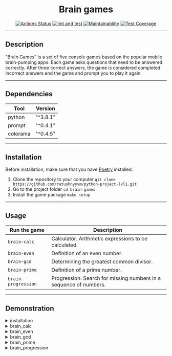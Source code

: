 <div align="center">

# Brain games

[![Actions Status](https://github.com/ratushnyyvm/python-project-lvl1/workflows/hexlet-check/badge.svg)](https://github.com/ratushnyyvm/python-project-lvl1/actions)
[![lint and test](https://github.com/ratushnyyvm/python-project-lvl1/actions/workflows/brain-games-CI.yml/badge.svg)](https://github.com/ratushnyyvm/python-project-lvl1/actions/workflows/brain-games-CI.yml)
[![Maintainability](https://api.codeclimate.com/v1/badges/0b9b52f59c4b42e900d3/maintainability)](https://codeclimate.com/github/ratushnyyvm/python-project-lvl1/maintainability)
[![Test Coverage](https://api.codeclimate.com/v1/badges/0b9b52f59c4b42e900d3/test_coverage)](https://codeclimate.com/github/ratushnyyvm/python-project-lvl1/test_coverage)

</div>

---

## Description

"Brain Games" is a set of five console games based on the popular mobile brain-pumping apps. Each game asks questions that need to be answered correctly. After three correct answers, the game is considered completed. Incorrect answers end the game and prompt you to play it again.

---

## Dependencies

| Tool       | Version         |
|------------|-----------------|
| python     | "^3.8.1"  |
| prompt     | "^0.4.1"        |
| colorama   | "^0.4.5"        |

---

## Installation

Before installation, make sure that you have [Poetry](https://python-poetry.org/) installed.

1. Clone the repository to your computer `git clone https://github.com/ratushnyyvm/python-project-lvl1.git`
2. Go to the project folder `cd brain-games`
3. Install the game package `make setup`

---

## Usage

| Run the game        | Description                                                       |
|---------------------|-------------------------------------------------------------------|
| `brain-calc`        | Calculator. Arithmetic expressions to be calculated.              |
| `brain-even`        | Definition of an even number.                                     |
| `brain-gcd`         | Determining the greatest common divisor.                          |
| `brain-prime`       | Definition of a prime number.                                     |
| `brain-progression` | Progression. Search for missing numbers in a sequence of numbers. |

---

## Demonstration

<details>
  <summary>installation</summary>
    
  [![asciicast](https://asciinema.org/a/LTGDQ0FKulquqcR4nOFHLKJAQ.svg)](https://asciinema.org/a/LTGDQ0FKulquqcR4nOFHLKJAQ)
</details>

<details>
  <summary>brain_calc</summary>
    
  ### win
  [![asciicast](https://asciinema.org/a/wlH3YnemKkvupRP4Bk8SBgHlm.svg)](https://asciinema.org/a/wlH3YnemKkvupRP4Bk8SBgHlm)

  ### loss
  [![asciicast](https://asciinema.org/a/iSlmp2GNEEx3NOxPlGTAkwEkv.svg)](https://asciinema.org/a/iSlmp2GNEEx3NOxPlGTAkwEkv)
</details>

<details>
  <summary>brain_even</summary>
    
  ### win
  [![asciicast](https://asciinema.org/a/qnF9f0NEfQPFC00FdtYl7fLgN.svg)](https://asciinema.org/a/qnF9f0NEfQPFC00FdtYl7fLgN)

  ### loss
  [![asciicast](https://asciinema.org/a/RX2vFe4QPw2Ib3iAdLxRQYSNZ.svg)](https://asciinema.org/a/RX2vFe4QPw2Ib3iAdLxRQYSNZ)
</details>

<details>
  <summary>brain_gcd</summary>
    
  ### win
  [![asciicast](https://asciinema.org/a/MwP56gOHD4Cnr2MLktqs5cKuj.svg)](https://asciinema.org/a/MwP56gOHD4Cnr2MLktqs5cKuj)

  ### loss
  [![asciicast](https://asciinema.org/a/PqMbAujzS7f2U9zBosR0UEdgg.svg)](https://asciinema.org/a/PqMbAujzS7f2U9zBosR0UEdgg)
</details>

<details>
  <summary>brain_prime</summary>
    
  ### win
  [![asciicast](https://asciinema.org/a/NiZrQUlahzg5nwLO3BBdUKdZQ.svg)](https://asciinema.org/a/NiZrQUlahzg5nwLO3BBdUKdZQ)

  ### loss
  [![asciicast](https://asciinema.org/a/YGAl0k2KlYwh8dH24YP6SOYmR.svg)](https://asciinema.org/a/YGAl0k2KlYwh8dH24YP6SOYmR)
</details>

<details>
  <summary>brain_progression</summary>
    
  ### win
  [![asciicast](https://asciinema.org/a/FK5p0Dmxtg02b2xEswd4YRCbE.svg)](https://asciinema.org/a/FK5p0Dmxtg02b2xEswd4YRCbE)

  ### loss
  [![asciicast](https://asciinema.org/a/3oO7JjUsj0romQOucELlwqYM9.svg)](https://asciinema.org/a/3oO7JjUsj0romQOucELlwqYM9)
</details>
